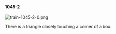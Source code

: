 #### 1045-2
![train-1045-2-0.png](https://github.com/lil-lab/nlvr/raw/master/nlvr/train/images/63/train-1045-2-0.png "train-1045-2-0.png")

There is a triangle closely touching a corner of a box.